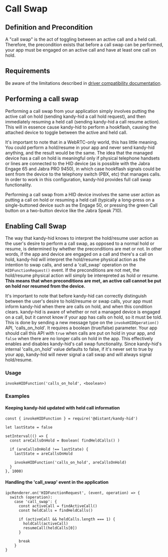 # Call Swap

## Definition and Precondition
A "call swap" is the act of toggling between an active call and a held call. Therefore, the precondition exists that before a call swap can be performed, your app must be engaged on an active call and have at least one call on hold.

## Requirements
Be aware of the limitations described in [driver compatibility documentation](./compatibility.md).

## Performing a call swap
Performing a call swap from your application simply involves putting the active call on hold (sending kandy-hid a call hold request), and then immediately resuming a held call (sending kandy-hid a call resume action). This will in essence cause kandy-hid to perform a hookflash, causing the attached device to toggle between the active and held call.

It's important to note that in a WebRTC-only world, this has little meaning. You could perform a hold/resume in your app and never send kandy-hid anything, and the result would be the same. The idea that the managed device has a call on hold is meaningful only if physical telephone handsets or lines are connected to the HID device (as is possible with the Jabra Engage 65 and Jabra PRO 9450), in which case hookflash signals could be sent from the device to the telephony switch (PBX, etc) that manages calls. In order to work in this configuration, kandy-hid provides full call swap functionality.

Performing a call swap from a HID device involves the same user action as putting a call on hold or resuming a held call (typically a long-press on a single-buttoned device such as the Engage 50, or pressing the green Call button on a two-button device like the Jabra Speak 710). 

## Enabling Call Swap
The way that kandy-hid knows to interpret the hold/resume user action as the user's desire to perform a call swap, as opposed to a normal hold or resume, is determined by whether the preconditions are met or not. In other words, if the app and device are engaged on a call and there's a call on hold, kandy-hid will interpret the hold/resume physical action as the intention to swap calls, and send a 'call_swap' operation on the `HIDFunctionRequest()` event. If the preconditions are not met, the hold/resume physical action will simply be interepreted as hold or resume. **This means that when preconditions are met, an active call cannot be put on hold nor resumed from the device.**

It's important to note that before kandy-hid can correctly distinguish between the user's desire to hold/resume or swap calls, your app must inform kandy-hid when there are calls on hold, and when this condition clears. kandy-hid is aware of whether or not a managed device is engaged on a call, but it cannot know if your app has calls on hold, so it must be told. This is done by sending a new message type on the `invokeHIDOperation()` API, 'calls_on_hold'. It requires a boolean (true/false) parameter. Your app should call this API with `true` when calls are put on hold in your app, and `false` when there are no longer calls on hold in the app. This effectively enables and disables kandy-hid's call swap functionality. Since kandy-hid's internal 'calls_on_hold' value defaults to false, if it's never set to true by your app, kandy-hid will never signal a call swap and will always signal hold/resume.

### Usage
```
invokeHIDFunction('calls_on_hold', <boolean>)
```

### Examples

#### Keeping kandy-hid updated with held call information

```
const { invokeHIDFunction } = require('@distant/kandy-hid')

let lastState = false

setInterval(() => {
  const areCallsOnHold = Boolean( findHeldCalls() )

  if (areCallsOnHold !== lastState) {
    lastState = areCallsOnHold

    invokeHIDFunction('calls_on_hold', areCallsOnHold)
  }
}, 1000)
```

#### Handling the 'call_swap' event in the application
```
ipcRenderer.on('HIDFunctionRequest', (event, operation) => {
  switch (operation):
    case 'call_swap': {
      const activeCall = findActiveCall()
      const heldCalls = findHeldCalls()

      if (activeCall && heldCalls.length === 1) {
        holdCall(activeCall)
        resumeCall(heldCalls[0])
      }

      break
    }
}
```